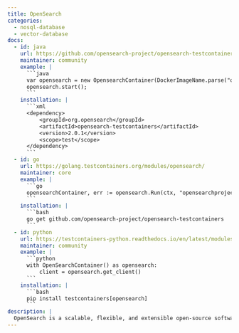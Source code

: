 ```yaml
---
title: OpenSearch
categories:
  - nosql-database
  - vector-database
docs:
  - id: java
    url: https://github.com/opensearch-project/opensearch-testcontainers
    maintainer: community
    example: |
      ```java
      var opensearch = new OpensearchContainer(DockerImageName.parse("opensearchproject/opensearch:2.0.0"));
      opensearch.start();
      ```
    installation: |
      ```xml
      <dependency>
          <groupId>org.opensearch</groupId>
          <artifactId>opensearch-testcontainers</artifactId>
          <version>2.0.1</version>
          <scope>test</scope>
      </dependency>
      ```
  - id: go
    url: https://golang.testcontainers.org/modules/opensearch/
    maintainer: core
    example: |
      ```go
      opensearchContainer, err := opensearch.Run(ctx, "opensearchproject/opensearch:2.11.1")
      ```
    installation: |
      ```bash
      go get github.com/opensearch-project/opensearch-testcontainers
      ```
  - id: python
    url: https://testcontainers-python.readthedocs.io/en/latest/modules/opensearch/README.html
    maintainer: community
    example: |
      ```python
      with OpenSearchContainer() as opensearch:
          client = opensearch.get_client()
      ```
    installation: |
      ```bash
      pip install testcontainers[opensearch]
      ```
description: |
  OpenSearch is a scalable, flexible, and extensible open-source software suite for search, analytics, and observability applications licensed under Apache 2.0 and powered by Apache Lucene.
---
```

